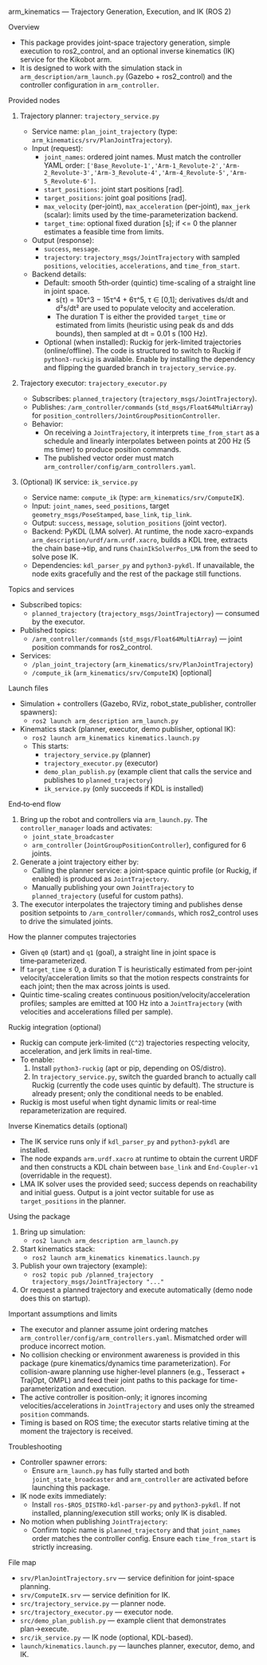 arm_kinematics — Trajectory Generation, Execution, and IK (ROS 2)

Overview
- This package provides joint-space trajectory generation, simple execution to ros2_control, and an optional inverse kinematics (IK) service for the Kikobot arm.
- It is designed to work with the simulation stack in `arm_description/arm_launch.py` (Gazebo + ros2_control) and the controller configuration in `arm_controller`.

Provided nodes
1) Trajectory planner: `trajectory_service.py`
   - Service name: `plan_joint_trajectory` (type: `arm_kinematics/srv/PlanJointTrajectory`).
   - Input (request):
     - `joint_names`: ordered joint names. Must match the controller YAML order: `['Base_Revolute-1','Arm-1_Revolute-2','Arm-2_Revolute-3','Arm-3_Revolute-4','Arm-4_Revolute-5','Arm-5_Revolute-6']`.
     - `start_positions`: joint start positions [rad].
     - `target_positions`: joint goal positions [rad].
     - `max_velocity` (per-joint), `max_acceleration` (per-joint), `max_jerk` (scalar): limits used by the time-parameterization backend.
     - `target_time`: optional fixed duration [s]; if <= 0 the planner estimates a feasible time from limits.
   - Output (response):
     - `success`, `message`.
     - `trajectory`: `trajectory_msgs/JointTrajectory` with sampled `positions`, `velocities`, `accelerations`, and `time_from_start`.
   - Backend details:
     - Default: smooth 5th‑order (quintic) time-scaling of a straight line in joint space.
       - s(τ) = 10τ^3 − 15τ^4 + 6τ^5, τ ∈ [0,1]; derivatives ds/dt and d²s/dt² are used to populate velocity and acceleration.
       - The duration T is either the provided `target_time` or estimated from limits (heuristic using peak ds and dds bounds), then sampled at dt = 0.01 s (100 Hz).
     - Optional (when installed): Ruckig for jerk-limited trajectories (online/offline). The code is structured to switch to Ruckig if `python3-ruckig` is available. Enable by installing the dependency and flipping the guarded branch in `trajectory_service.py`.

2) Trajectory executor: `trajectory_executor.py`
   - Subscribes: `planned_trajectory` (`trajectory_msgs/JointTrajectory`).
   - Publishes: `/arm_controller/commands` (`std_msgs/Float64MultiArray`) for `position_controllers/JointGroupPositionController`.
   - Behavior:
     - On receiving a `JointTrajectory`, it interprets `time_from_start` as a schedule and linearly interpolates between points at 200 Hz (5 ms timer) to produce position commands.
     - The published vector order must match `arm_controller/config/arm_controllers.yaml`.

3) (Optional) IK service: `ik_service.py`
   - Service name: `compute_ik` (type: `arm_kinematics/srv/ComputeIK`).
   - Input: `joint_names`, `seed_positions`, target `geometry_msgs/PoseStamped`, `base_link`, `tip_link`.
   - Output: `success`, `message`, `solution_positions` (joint vector).
   - Backend: PyKDL (LMA solver). At runtime, the node xacro-expands `arm_description/urdf/arm.urdf.xacro`, builds a KDL tree, extracts the chain base→tip, and runs `ChainIkSolverPos_LMA` from the seed to solve pose IK.
   - Dependencies: `kdl_parser_py` and `python3-pykdl`. If unavailable, the node exits gracefully and the rest of the package still functions.

Topics and services
- Subscribed topics:
  - `planned_trajectory` (`trajectory_msgs/JointTrajectory`) — consumed by the executor.
- Published topics:
  - `/arm_controller/commands` (`std_msgs/Float64MultiArray`) — joint position commands for ros2_control.
- Services:
  - `/plan_joint_trajectory` (`arm_kinematics/srv/PlanJointTrajectory`)
  - `/compute_ik` (`arm_kinematics/srv/ComputeIK`) [optional]

Launch files
- Simulation + controllers (Gazebo, RViz, robot_state_publisher, controller spawners):
  - `ros2 launch arm_description arm_launch.py`
- Kinematics stack (planner, executor, demo publisher, optional IK):
  - `ros2 launch arm_kinematics kinematics.launch.py`
  - This starts:
    - `trajectory_service.py` (planner)
    - `trajectory_executor.py` (executor)
    - `demo_plan_publish.py` (example client that calls the service and publishes to `planned_trajectory`)
    - `ik_service.py` (only succeeds if KDL is installed)

End‑to‑end flow
1) Bring up the robot and controllers via `arm_launch.py`. The `controller_manager` loads and activates:
   - `joint_state_broadcaster`
   - `arm_controller` (`JointGroupPositionController`), configured for 6 joints.
2) Generate a joint trajectory either by:
   - Calling the planner service: a joint‑space quintic profile (or Ruckig, if enabled) is produced as `JointTrajectory`.
   - Manually publishing your own `JointTrajectory` to `planned_trajectory` (useful for custom paths).
3) The executor interpolates the trajectory timing and publishes dense position setpoints to `/arm_controller/commands`, which ros2_control uses to drive the simulated joints.

How the planner computes trajectories
- Given `q0` (start) and `q1` (goal), a straight line in joint space is time‑parameterized.
- If `target_time` ≤ 0, a duration T is heuristically estimated from per‑joint velocity/acceleration limits so that the motion respects constraints for each joint; then the max across joints is used.
- Quintic time-scaling creates continuous position/velocity/acceleration profiles; samples are emitted at 100 Hz into a `JointTrajectory` (with velocities and accelerations filled per sample).

Ruckig integration (optional)
- Ruckig can compute jerk-limited (`C^2`) trajectories respecting velocity, acceleration, and jerk limits in real-time.
- To enable:
  1) Install `python3-ruckig` (apt or pip, depending on OS/distro).
  2) In `trajectory_service.py`, switch the guarded branch to actually call Ruckig (currently the code uses quintic by default). The structure is already present; only the conditional needs to be enabled.
- Ruckig is most useful when tight dynamic limits or real-time reparameterization are required.

Inverse Kinematics details (optional)
- The IK service runs only if `kdl_parser_py` and `python3-pykdl` are installed.
- The node expands `arm.urdf.xacro` at runtime to obtain the current URDF and then constructs a KDL chain between `base_link` and `End-Coupler-v1` (overridable in the request).
- LMA IK solver uses the provided seed; success depends on reachability and initial guess. Output is a joint vector suitable for use as `target_positions` in the planner.

Using the package
1) Bring up simulation:
   - `ros2 launch arm_description arm_launch.py`
2) Start kinematics stack:
   - `ros2 launch arm_kinematics kinematics.launch.py`
3) Publish your own trajectory (example):
   - `ros2 topic pub /planned_trajectory trajectory_msgs/JointTrajectory "..."`
4) Or request a planned trajectory and execute automatically (demo node does this on startup).

Important assumptions and limits
- The executor and planner assume joint ordering matches `arm_controller/config/arm_controllers.yaml`. Mismatched order will produce incorrect motion.
- No collision checking or environment awareness is provided in this package (pure kinematics/dynamics time parameterization). For collision-aware planning use higher-level planners (e.g., Tesseract + TrajOpt, OMPL) and feed their joint paths to this package for time-parameterization and execution.
- The active controller is position-only; it ignores incoming velocities/accelerations in `JointTrajectory` and uses only the streamed `position` commands.
- Timing is based on ROS time; the executor starts relative timing at the moment the trajectory is received.

Troubleshooting
- Controller spawner errors:
  - Ensure `arm_launch.py` has fully started and both `joint_state_broadcaster` and `arm_controller` are activated before launching this package.
- IK node exits immediately:
  - Install `ros-$ROS_DISTRO-kdl-parser-py` and `python3-pykdl`. If not installed, planning/execution still works; only IK is disabled.
- No motion when publishing `JointTrajectory`:
  - Confirm topic name is `planned_trajectory` and that `joint_names` order matches the controller config. Ensure each `time_from_start` is strictly increasing.

File map
- `srv/PlanJointTrajectory.srv` — service definition for joint-space planning.
- `srv/ComputeIK.srv` — service definition for IK.
- `src/trajectory_service.py` — planner node.
- `src/trajectory_executor.py` — executor node.
- `src/demo_plan_publish.py` — example client that demonstrates plan→execute.
- `src/ik_service.py` — IK node (optional, KDL-based).
- `launch/kinematics.launch.py` — launches planner, executor, demo, and IK.


